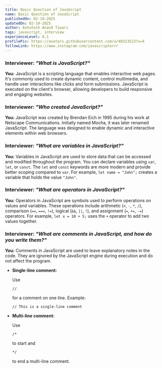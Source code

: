 ```yaml
---
title: Basic Question of JavaScript
name: Basic Question of JavaScript
publishedOn: 02-10-2025
updatedOn: 02-10-2025
author: Ashutosh Anand Tiwari
tags: javascript, interview
experienceLevel: 0,1
profilePic: https://avatars.githubusercontent.com/u/40313523?v=4
followLink: https://www.instagram.com/javascripterrr
---
```




### **Interviewer:** *"What is JavaScript?"*

**You:**
JavaScript is a scripting language that enables interactive web pages. It's commonly used to create dynamic content, control multimedia, and handle user interactions like clicks and form submissions. JavaScript is executed on the client's browser, allowing developers to build responsive and engaging websites.



### **Interviewer:** *"Who created JavaScript?"*

**You:**
JavaScript was created by Brendan Eich in 1995 during his work at Netscape Communications. Initially named Mocha, it was later renamed JavaScript. The language was designed to enable dynamic and interactive elements within web browsers.



### **Interviewer:** *"What are variables in JavaScript?"*

**You:**
Variables in JavaScript are used to store data that can be accessed and modified throughout the program. You can declare variables using `var`, `let`, or `const`. The `let` and `const` keywords are more modern and provide better scoping compared to `var`. For example, `let name = "John";` creates a variable that holds the value `"John"`.



### **Interviewer:** *"What are operators in JavaScript?"*

**You:**
Operators in JavaScript are symbols used to perform operations on values and variables. These operations include arithmetic (`+`, `-`, `*`, `/`), comparison (`==`, `===`, `!=`), logical (`&&`, `||`, `!`), and assignment (`=`, `+=`, `-=`) operators. For example, `let x = 10 + 5;` uses the `+` operator to add two values together.



### **Interviewer:** *"What are comments in JavaScript, and how do you write them?"*

**You:**
Comments in JavaScript are used to leave explanatory notes in the code. They are ignored by the JavaScript engine during execution and do not affect the program.

* **Single-line comment:**

   Use 

  `//`

   for a comment on one line.
  Example: 

  `// This is a single-line comment`
* **Multi-line comment:**

   Use 

  `/*`

   to start and 

  `*/`

   to end a multi-line comment.
